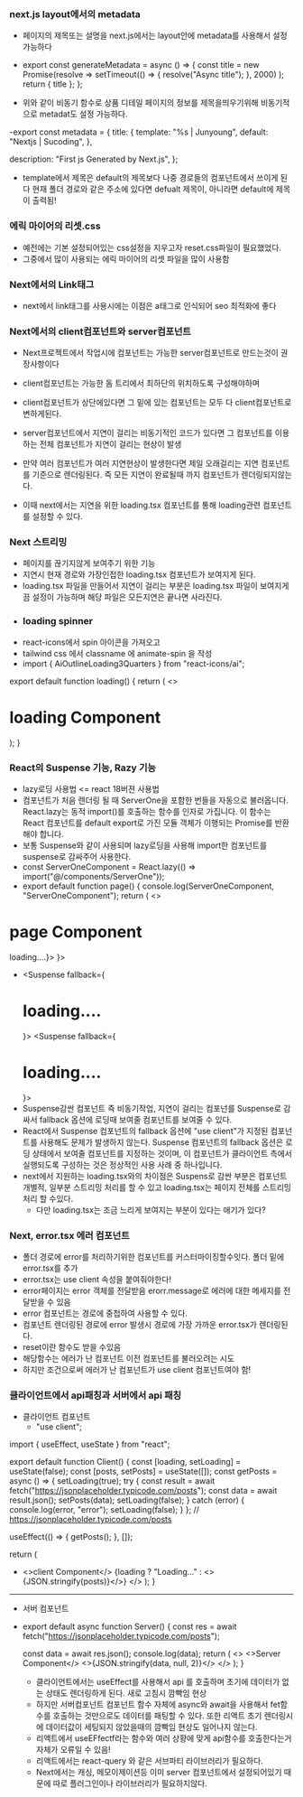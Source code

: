 ### next.js layout에서의 metadata

- 페이지의 제목또는 설명을 next.js에서는 layout안에 metadata를 사용해서 설정가능하다

- export const generateMetadata = async () => {
  const title = new Promise(resolve =>
  setTimeout(() => {
  resolve("Async title");
  }, 2000)
  );
  return { title };
  };
- 위와 같이 비동기 함수로 상품 디테일 페이지의 정보를 제목을띄우기위해 비동기적으로 metadat도 설정 가능하다.

-export const metadata = {
title: {
template: "%s | Junyoung",
default: "Nextjs | Sucoding",
},

description: "First js Generated by Next.js",
};

- template에서 제목은 default의 제목보다 나중 경로들의 컴포넌트에서 쓰이게 된다 현재 폴더 경로와 같은 주소에 있다면 defualt 제목이, 아니라면 default에 제목이 출력됨!

### 에릭 마이어의 리셋.css

- 예전에는 기본 설정되어있는 css설정을 지우고자 reset.css파일이 필요했었다.
- 그중에서 많이 사용되는 에릭 마이어의 리셋 파일을 많이 사용함

### Next에서의 Link태그

- next에서 link태그를 사용시에는 이점은 a태그로 인식되어 seo 최적화에 좋다

### Next에서의 client컴포넌트와 server컴포넌트

- Next프로젝트에서 작업시에 컴포넌트는 가능한 server컴포넌트로 만드는것이 권장사항이다
- client컴포넌트는 가능한 돔 트리에서 최하단의 위치하도록 구성해야하며
- client컴포넌트가 상단에있다면 그 밑에 있는 컴포넌트는 모두 다 client컴포넌트로 변하게된다.

- server컴포넌트에서 지연이 걸리는 비동기적인 코드가 있다면 그 컴포넌트를 이용하는 전체 컴포넌트가 지연이 걸리는 현상이 발생
- 만약 여러 컴포넌트가 여러 지연현상이 발생한다면 제일 오래걸리는 지연 컴포넌트를 기준으로 렌더링된다. 즉 모든 지연이 완료될때 까지 컴포넌트가 렌더링되지않는다.

- 이때 next에서는 지연을 위한 loading.tsx 컴포넌트를 통해 loading관련 컴포넌트를 설정할 수 있다.

### Next 스트리밍

- 페이지를 끊기지않게 보여주기 위한 기능
- 지연시 현재 경로와 가장인접한 loading.tsx 컴포넌트가 보여지게 된다.
- loading.tsx 파일을 만들어서 지연이 걸리는 부분은 loading.tsx 파일이 보여지게끔 설정이 가능하며 해당 파일은 모든지연은 끝나면 사라진다.
- ### loading spinner
- react-icons에서 spin 아이콘을 가져오고
- tailwind css 에서 classname 에 animate-spin 을 작성
- import { AiOutlineLoading3Quarters } from "react-icons/ai";

export default function loading() {
return (
<>
<AiOutlineLoading3Quarters className="animate-spin" />

<h1>loading Component</h1>
</>
);
}

### React의 Suspense 기능, Razy 기능

- lazy로딩 사용법 <= react 18버젼 사용법
- 컴포넌트가 처음 렌더링 될 때 ServerOne을 포함한 번들을 자동으로 불러옵니다.
  React.lazy는 동적 import()를 호출하는 함수를 인자로 가집니다. 이 함수는 React 컴포넌트를 default export로 가진 모듈 객체가 이행되는 Promise를 반환해야 합니다.
- 보통 Suspense와 같이 사용되며 lazy로딩을 사용해 import한 컴포넌트를 suspense로 감싸주어 사용한다.
- const ServerOneComponent = React.lazy(() => import("@/components/ServerOne"));
- export default function page() {
  console.log(ServerOneComponent, "ServerOneComponent");
  return (
  <>

<h1>page Component</h1>
<Suspense fallback={<h1 className="text-red-900">loading....</h1>}>
    <Suspense fallback={<Loading />}>
    <ServerOneComponent />
    </Suspense>

- <Suspense fallback={<h1 className="text-red-900">loading....</h1>}>
  <ServerOne />
  </Suspense>
  <Suspense fallback={<h1 className="text-green-900">loading....</h1>}>
  <ServerTwo />
  </Suspense>
- Suspense감싼 컴포넌트 즉 비동기작업, 지연이 걸리는 컴포넌를 Suspense로 감싸서 fallback 옵션에 로딩때 보여줄 컴포넌트를 보여줄 수 있다.
- React에서 Suspense 컴포넌트의 fallback 옵션에 "use client"가 지정된 컴포넌트를 사용해도 문제가 발생하지 않는다. Suspense 컴포넌트의 fallback 옵션은 로딩 상태에서 보여줄 컴포넌트를 지정하는 것이며, 이 컴포넌트가 클라이언트 측에서 실행되도록 구성하는 것은 정상적인 사용 사례 중 하나입니다.
- next에서 지원하는 loading.tsx와의 차이점은 Suspens로 감싼 부분은 컴포넌트 개별적, 일부분 스트리밍 처리를 할 수 있고
  loading.tsx는 페이지 전체를 스트리밍 처리 할 수있다.
  - 다만 loading.tsx는 조금 느리게 보여지는 부분이 있다는 애기가 있다?

### Next, error.tsx 에러 컴포넌트

- 폴더 경로에 error를 처리하기위한 컴포넌트를 커스터마이징할수잇다. 폴더 밑에 error.tsx를 추가
- error.tsx는 use client 속성을 붙여줘야한다!
- error페이지는 error 객체를 전달받음 erorr.message로 에러에 대한 메세지를 전달받을 수 있음
- error 컴포넌트는 경로에 중첩하여 사용할 수 있다.
- 컴포넌트 렌더링된 경로에 error 발생시 경로에 가장 가까운 error.tsx가 렌더링된다.
- reset이란 함수도 받을 수있음
- 해당함수는 에러가 난 컴포넌트 이전 컴포넌트를 불러오려는 시도
- 하지만 조건으로써 에러가 난 컴포넌트가 use client 컴포넌트여야 함!

### 클라이언트에서 api패칭과 서버에서 api 패칭

- 클라이언트 컴포넌트
  - "use client";

import { useEffect, useState } from "react";

export default function Client() {
const [loading, setLoading] = useState(false);
const [posts, setPosts] = useState([]);
const getPosts = async () => {
setLoading(true);
try {
const result = await fetch("https://jsonplaceholder.typicode.com/posts");
const data = await result.json();
setPosts(data);
setLoading(false);
} catch (error) {
console.log(error, "error");
setLoading(false);
}
};
// https://jsonplaceholder.typicode.com/posts

useEffect(() => {
getPosts();
}, []);

return (

- <>client Component</>
  {loading ? "Loading..." : <>{JSON.stringify(posts)}</>}
  </>
  );
  }

---

- 서버 컴포넌트

- export default async function Server() {
  const res = await fetch("https://jsonplaceholder.typicode.com/posts");

  const data = await res.json();
  console.log(data);
  return (
  <>
  <>Server Component</>
  <>{JSON.stringify(data, null, 2)}</>
  </>
  );
  }

  - 클라이언트에서는 useEffect를 사용해서 api 를 호출하며 초기에 데이터가 없는 상태도 렌더링하게 된다. 새로 고침시 깜빡임 현상
  - 하지만 서버컴포넌트 컴포넌트 함수 자체에 async와 await을 사용해서 fet함수를 호출하는 것만으로도 데이터를 패팅할 수 있다.
    또한 리액트 초기 렌더링시에 데이터값이 세팅되지 않았을때의 깜빡임 현상도 일어나지 않는다.
  - 리액트에서 useEFfectf라는 함수와 여러 상황에 맞게 api함수를 호출한다는거 자체가 오류일 수 있음!
  - 리액트에서는 react-query 와 같은 서브파티 라이브러리가 필요하다.
  - Next에서는 캐싱, 메모이제이션등 이미 server 컴포넌트에서 설정되어있기 때문에 따로 플러그인이나 라이브러리가 필요하지않다.
